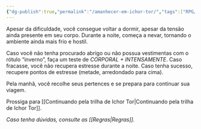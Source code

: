 ```yaml
---
{"dg-publish":true,"permalink":"/amanhecer-em-ichor-tor/","tags":["RPG/livro-jogo/Aasthar/story-points"],"created":"2024-12-18T16:15:16.221-05:00","updated":"2025-01-08T16:14:25.670-05:00"}
---
```



Apesar da dificuldade, você consegue voltar a dormir, apesar da tensão ainda presente em seu corpo. Durante a noite, começa a nevar, tornando o ambiente ainda mais frio e hostil.

Caso você não tenha procurado abrigo ou não possua vestimentas com o rótulo “inverno”, faça um teste de *CORPORAL + INTENSAMENTE*. Caso fracasse, você não recupera estresse durante a noite. Caso tenha sucesso, recupere pontos de estresse (metade, arredondado para cima).

Pela manhã, você recolhe seus pertences e se prepara para continuar sua viagem.

Prossiga para [[Continuando pela trilha de Ichor Tor\|Continuando pela trilha de Ichor Tor]].

*Caso tenha dúvidas, consulte as [[Regras\|Regras]].*
